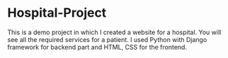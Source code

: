 # Hospital-Project
This is a demo project in which I created a website for a hospital. You will see all the required services for a patient. I used Python with Django framework for backend part and HTML, CSS for the frontend.

